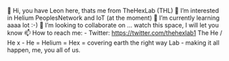 👋 Hi, you have Leon here, thats me from TheHexLab (THL)
👀 I’m interested in Helium PeoplesNetwork and IoT (at the moment)
🌱 I’m currently learning aaaa lot :-)
💞️ I’m looking to collaborate on ... watch this space, I will let you know
📫 How to reach me: - Twitter: https://twitter.com/thehexlab1
The
He / He x - He = Helium = Hex = covering earth the right way
Lab - making it all happen, me, you all of us.

<!---
LeonBeeSwe/LeonBeeSwe is a ✨ special ✨ repository because its `README.md` (this file) appears on your GitHub profile.
You can click the Preview link to take a look at your changes.
--->
